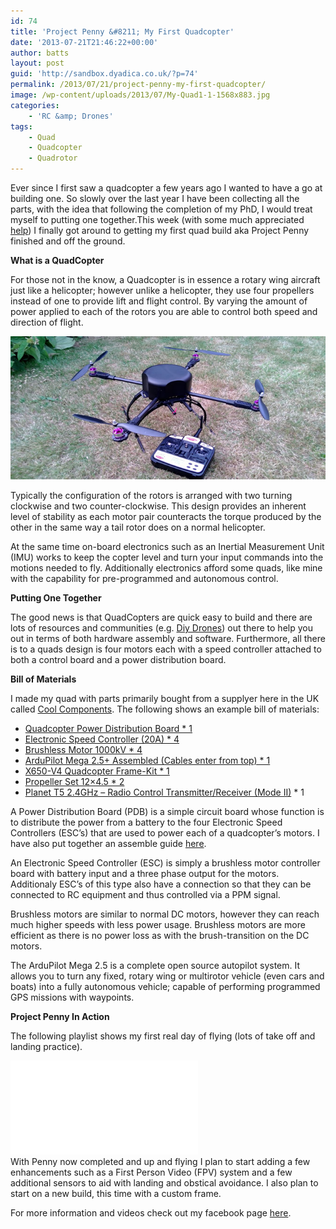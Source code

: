 ```yaml
---
id: 74
title: 'Project Penny &#8211; My First Quadcopter'
date: '2013-07-21T21:46:22+00:00'
author: batts
layout: post
guid: 'http://sandbox.dyadica.co.uk/?p=74'
permalink: /2013/07/21/project-penny-my-first-quadcopter/
image: /wp-content/uploads/2013/07/My-Quad1-1-1568x883.jpg
categories:
    - 'RC &amp; Drones'
tags:
    - Quad
    - Quadcopter
    - Quadrotor
---
```


Ever since I first saw a quadcopter a few years ago I wanted to have a go at building one. So slowly over the last year I have been collecting all the parts, with the idea that following the completion of my PhD, I would treat myself to putting one together.This week (with some much appreciated [help](http://diydrones.com/forum/topics/take-off-issues "DiyDrones - Take Off Issues")) I finally got around to getting my first quad build aka Project Penny finished and off the ground.

**What is a QuadCopter**

For those not in the know, a Quadcopter is in essence a rotary wing aircraft just like a helicopter; however unlike a helicopter, they use four propellers instead of one to provide lift and flight control. By varying the amount of power applied to each of the rotors you are able to control both speed and direction of flight.

[![Quad_1_3](/wp-content/uploads/2013/07/Quad_1_3.jpg)](/wp-content/uploads/2013/07/Quad_1_3.jpg)

Typically the configuration of the rotors is arranged with two turning clockwise and two counter-clockwise. This design provides an inherent level of stability as each motor pair counteracts the torque produced by the other in the same way a tail rotor does on a normal helicopter.

At the same time on-board electronics such as an Inertial Measurement Unit (IMU) works to keep the copter level and turn your input commands into the motions needed to fly. Additionally electronics afford some quads, like mine with the capability for pre-programmed and autonomous control.

**Putting One Together**

The good news is that QuadCopters are quick easy to build and there are lots of resources and communities (e.g. [Diy Drones](http://diydrones.com/ "DiyDrones")) out there to help you out in terms of both hardware assembly and software. Furthermore, all there is to a quads design is four motors each with a speed controller attached to both a control board and a power distribution board.

**Bill of Materials**

I made my quad with parts primarily bought from a supplyer here in the UK called [Cool Components](http://coolcomponents.co.uk "Cool Components"). The following shows an example bill of materials:

- [Quadcopter Power Distribution Board \* 1](http://www.coolcomponents.co.uk/catalog/quadcopter-power-distribution-board-assembled-p-978.html)
- [Electronic Speed Controller (20A) \* 4](http://www.coolcomponents.co.uk/catalog/electronic-speed-controller-p-716.html)
- [Brushless Motor 1000kV \* 4](http://www.coolcomponents.co.uk/catalog/brushless-motor-1000kv-p-669.html)
- [ArduPilot Mega 2.5+ Assembled (Cables enter from top) \* 1](http://www.coolcomponents.co.uk/catalog/ardupilot-mega-assembled-cables-enter-from-p-1160.html)
- [X650-V4 Quadcopter Frame-Kit \* 1](http://www.coolcomponents.co.uk/catalog/x650-quadcopter-frame-p-1125.html)
- [Propeller Set 12×4.5 \* 2](http://www.coolcomponents.co.uk/catalog/propeller-12x45-p-832.html)
- [Planet T5 2.4GHz – Radio Control Transmitter/Receiver (Mode II)](http://www.coolcomponents.co.uk/catalog/planet-24ghz-radio-control-transmitterreceiver-mode-p-910.html) \* 1

A Power Distribution Board (PDB) is a simple circuit board whose function is to distribute the power from a battery to the four Electronic Speed Controllers (ESC’s) that are used to power each of a quadcopter’s motors. I have also put together an assemble guide [here](/journal/the-3dr-power-distribution-board-assembly "Power Distribution Board Assembly").

An Electronic Speed Controller (ESC) is simply a brushless motor controller board with battery input and a three phase output for the motors. Additionaly ESC’s of this type also have a connection so that they can be connected to RC equipment and thus controlled via a PPM signal.

Brushless motors are similar to normal DC motors, however they can reach much higher speeds with less power usage. Brushless motors are more efficient as there is no power loss as with the brush-transition on the DC motors.

The ArduPilot Mega 2.5 is a complete open source autopilot system. It allows you to turn any fixed, rotary wing or multirotor vehicle (even cars and boats) into a fully autonomous vehicle; capable of performing programmed GPS missions with waypoints.

**Project Penny In Action**

The following playlist shows my first real day of flying (lots of take off and landing practice).

<div class="video-container"><iframe allowfullscreen="" frameborder="0" src="//www.youtube.com/embed/M9YGZkzLrwM?list=PL7uNkdkvLF2vkCDc11FhfGnGIbO_-j_OP"></iframe></div>With Penny now completed and up and flying I plan to start adding a few enhancements such as a First Person Video (FPV) system and a few additional sensors to aid with landing and obstical avoidance. I also plan to start on a new build, this time with a custom frame.

For more information and videos check out my facebook page [here](https://www.facebook.com/ADropInTheDigitalOcean "dyadica.co.uk on facebook").
